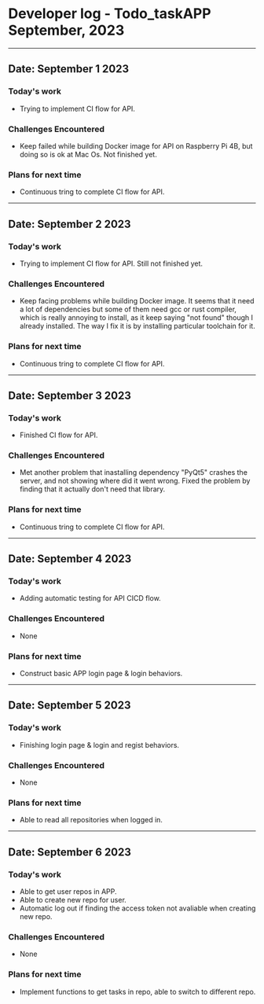 # Developer log - Todo_taskAPP September, 2023
---
## Date: September 1 2023
### Today's work
- Trying to implement CI flow for API.
### Challenges Encountered
- Keep failed while building Docker image for API on Raspberry Pi 4B, but doing so is ok at Mac Os. Not finished yet.
### Plans for next time
- Continuous tring to complete CI flow for API.
---
## Date: September 2 2023
### Today's work
- Trying to implement CI flow for API. Still not finished yet.
### Challenges Encountered
- Keep facing problems while building Docker image. It seems that it need a lot of dependencies but some of them need gcc or rust compiler, which is really annoying to install, as it keep saying "not found" though I already installed. The way I fix it is by installing particular toolchain for it.
### Plans for next time
- Continuous tring to complete CI flow for API.
---
## Date: September 3 2023
### Today's work
- Finished CI flow for API.
### Challenges Encountered
- Met another problem that inastalling dependency "PyQt5" crashes the server, and not showing where did it went wrong. Fixed the problem by finding that it actually don't need that library.
### Plans for next time
- Continuous tring to complete CI flow for API.
---
## Date: September 4 2023
### Today's work
- Adding automatic testing for API CICD flow.
### Challenges Encountered
- None
### Plans for next time
- Construct basic APP login page & login behaviors.
---
## Date: September 5 2023
### Today's work
- Finishing login page & login and regist behaviors.
### Challenges Encountered
- None
### Plans for next time
- Able to read all repositories when logged in.
---
## Date: September 6 2023
### Today's work
- Able to get user repos in APP.
- Able to create new repo for user.
- Automatic log out if finding the access token not avaliable when creating new repo.
### Challenges Encountered
- None
### Plans for next time
- Implement functions to get tasks in repo, able to switch to different repo.